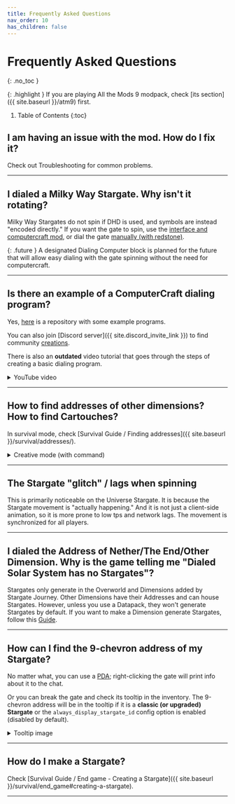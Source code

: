 ```yaml
---
title: Frequently Asked Questions
nav_order: 10
has_children: false
---
```


# Frequently Asked Questions
{: .no_toc }

{: .highlight }
If you are playing All the Mods 9 modpack, check [its section]({{ site.baseurl }}/atm9) first. 

1. Table of Contents
{:toc}

## I am having an issue with the mod. How do I fix it?
Check out Troubleshooting for common problems.

___

## I dialed a Milky Way Stargate. Why isn't it rotating?
Milky Way Stargates do not spin if DHD is used, and symbols are instead "encoded directly."
If you want the gate to spin, use the [interface and computercraft mod](), or dial the gate [manually (with redstone)](). <!-- TODO: add links for dialing -->

{: .future }
A designated Dialing Computer block is planned for the future that will allow easy dialing with the gate spinning
without the need for computercraft.

___

## Is there an example of a ComputerCraft dialing program?
Yes, [here](https://github.com/Povstalec/StargateJourney-ComputerCraft-Programs) is a repository with some example programs.

You can also join [Discord server]({{ site.discord_invite_link }}) 
to find community [creations](https://discord.com/channels/1011344665678708818/1194755632302141552).

There is also an **outdated** video tutorial that goes through the steps of creating a basic dialing program.
<details>
    <summary>YouTube video</summary>
    {% include youtubePlayer.html id="qNi9NUAmOJM" %}
</details>

___

## How to find addresses of other dimensions? <br> How to find Cartouches?
In survival mode, check [Survival Guide / Finding addresses]({{ site.baseurl }}/survival/addresses/).
<details markdown="block">
<summary>Creative mode (with command)</summary>
You can use the command `/sgjourney stargateNetwork address <dimension>`,
which will tell you the **7-chevron** address of the specified dimension.
Check the [commands section]({{ site.baseurl }}/commands) for details and other available commands.
</details>

___

## The Stargate "glitch" / lags when spinning
This is primarily noticeable on the Universe Stargate.
It is because the Stargate movement is "actually happening."
And it is not just a client-side animation, so it is more prone to low tps and network lags.
The movement is synchronized for all players.

___

## I dialed the Address of Nether/The End/Other Dimension. Why is the game telling me "Dialed Solar System has no Stargates"?
Stargates only generate in the Overworld and Dimensions added by Stargate Journey. 
Other Dimensions have their Addresses and can house Stargates.
However, unless you use a Datapack, they won't generate Stargates by default. 
If you want to make a Dimension generate Stargates, follow this [Guide](https://github.com/Povstalec/StargateJourney/wiki/Guides/#adding-a-dimension-to-stargate-network).
<!-- TODO: Guide link is dead -->

___

## How can I find the 9-chevron address of my Stargate?
No matter what, you can use a [PDA]()<!-- TODO: add link to PDA -->; 
right-clicking the gate will print info about it to the chat.

Or you can break the gate and check its tooltip in the inventory.
The 9-chevron address will be in the tooltip if it is a **classic (or upgraded) Stargate**
or the `always_display_stargate_id` config option is enabled (disabled by default).
<details markdown="block">
<summary>Tooltip image</summary>
![Classic Stargate tooltip]({{ site.baseurl }}/assets/img/classic_stargate_tooltip.png)
</details>

___

## How do I make a Stargate?
Check [Survival Guide / End game - Creating a Stargate]({{ site.baseurl }}/survival/end_game#creating-a-stargate).

___

